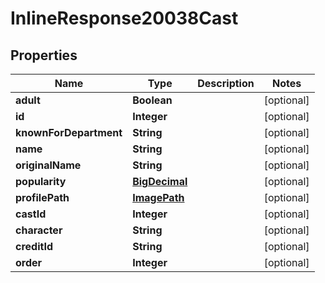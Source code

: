 
# InlineResponse20038Cast

## Properties
Name | Type | Description | Notes
------------ | ------------- | ------------- | -------------
**adult** | **Boolean** |  |  [optional]
**id** | **Integer** |  |  [optional]
**knownForDepartment** | **String** |  |  [optional]
**name** | **String** |  |  [optional]
**originalName** | **String** |  |  [optional]
**popularity** | [**BigDecimal**](BigDecimal.md) |  |  [optional]
**profilePath** | [**ImagePath**](ImagePath.md) |  |  [optional]
**castId** | **Integer** |  |  [optional]
**character** | **String** |  |  [optional]
**creditId** | **String** |  |  [optional]
**order** | **Integer** |  |  [optional]



